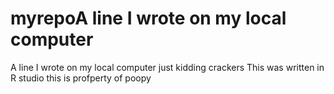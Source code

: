 # myrepoA line I wrote on my local computer
A line I wrote on my local computer
just kidding
crackers
This was written in R studio
this is profperty of poopy